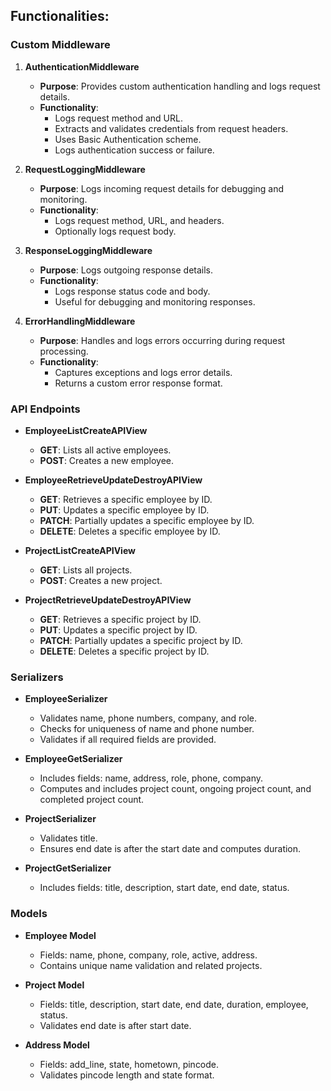 ## Functionalities:

### Custom Middleware

1. **AuthenticationMiddleware**
   - **Purpose**: Provides custom authentication handling and logs request details.
   - **Functionality**:
     - Logs request method and URL.
     - Extracts and validates credentials from request headers.
     - Uses Basic Authentication scheme.
     - Logs authentication success or failure.

2. **RequestLoggingMiddleware**
   - **Purpose**: Logs incoming request details for debugging and monitoring.
   - **Functionality**:
     - Logs request method, URL, and headers.
     - Optionally logs request body.

3. **ResponseLoggingMiddleware**
   - **Purpose**: Logs outgoing response details.
   - **Functionality**:
     - Logs response status code and body.
     - Useful for debugging and monitoring responses.

4. **ErrorHandlingMiddleware**
   - **Purpose**: Handles and logs errors occurring during request processing.
   - **Functionality**:
     - Captures exceptions and logs error details.
     - Returns a custom error response format.

### API Endpoints
- **EmployeeListCreateAPIView**
  - **GET**: Lists all active employees.
  - **POST**: Creates a new employee.

- **EmployeeRetrieveUpdateDestroyAPIView**
  - **GET**: Retrieves a specific employee by ID.
  - **PUT**: Updates a specific employee by ID.
  - **PATCH**: Partially updates a specific employee by ID.
  - **DELETE**: Deletes a specific employee by ID.

- **ProjectListCreateAPIView**
  - **GET**: Lists all projects.
  - **POST**: Creates a new project.

- **ProjectRetrieveUpdateDestroyAPIView**
  - **GET**: Retrieves a specific project by ID.
  - **PUT**: Updates a specific project by ID.
  - **PATCH**: Partially updates a specific project by ID.
  - **DELETE**: Deletes a specific project by ID.

### Serializers
- **EmployeeSerializer**
  - Validates name, phone numbers, company, and role.
  - Checks for uniqueness of name and phone number.
  - Validates if all required fields are provided.

- **EmployeeGetSerializer**
  - Includes fields: name, address, role, phone, company.
  - Computes and includes project count, ongoing project count, and completed project count.

- **ProjectSerializer**
  - Validates title.
  - Ensures end date is after the start date and computes duration.

- **ProjectGetSerializer**
  - Includes fields: title, description, start date, end date, status.

### Models
- **Employee Model**
  - Fields: name, phone, company, role, active, address.
  - Contains unique name validation and related projects.

- **Project Model**
  - Fields: title, description, start date, end date, duration, employee, status.
  - Validates end date is after start date.

- **Address Model**
  - Fields: add_line, state, hometown, pincode.
  - Validates pincode length and state format.
